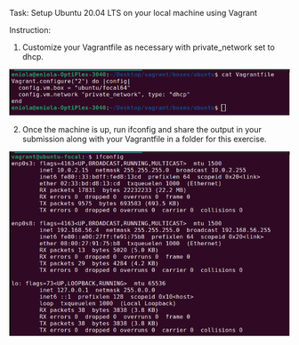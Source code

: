 Task: Setup Ubuntu 20.04 LTS on your local machine using Vagrant

Instruction:

1. Customize your Vagrantfile as necessary with private_network set to dhcp.

![my vagrant file](../Screenshots/vagrantfile.png)

2. Once the machine is up, run ifconfig and share the output in your submission along with your Vagrantfile in a folder for this exercise.

![my ifconfig file](./../Screenshots/ifconfig.png)
